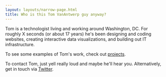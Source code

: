```yaml
---
layout: layouts/narrow-page.html
title: Who is this Tom VanAntwerp guy anyway?
---
```


Tom is a technologist living and working around Washington, DC. For roughly <span style="font-variant-numeric: tabular-nums" class="seconds-target">X</span> seconds (or about <span class="years-target">17</span> years) he's been designing and coding websites, creating interactive data visualizations, and building out IT infrastructure.

To see some examples of Tom's work, check out [projects](/projects).

To contact Tom, just yell really loud and maybe he'll hear you. Alternatively, get in touch via <a href="https://twitter.com/{{metadata.author.twitter}}" target="_blank" rel="noopener noreferrer">Twitter</a>.

<script>
  const secondsTarget = document.querySelector('.seconds-target');
  const yearsTarget = document.querySelector('.years-target');
  let ms = new Date().getTime() - new Date('2004-01-01').getTime();
  const msToYears = ms => ms/1000/60/60/24/365.25;

  secondsTarget.textContent = Intl.NumberFormat('en-US').format(Math.round(ms/1000));
  yearsTarget.textContent = Math.round(msToYears(ms * 10) / 10);

  setInterval(() => {
    ms = new Date().getTime() - new Date('2004-01-01').getTime();
    secondsTarget.textContent = Intl.NumberFormat('en-US').format(Math.round(ms/1000));
    yearsTarget.textContent = Math.round(msToYears(ms * 10) / 10);
  }, 1000);
</script>